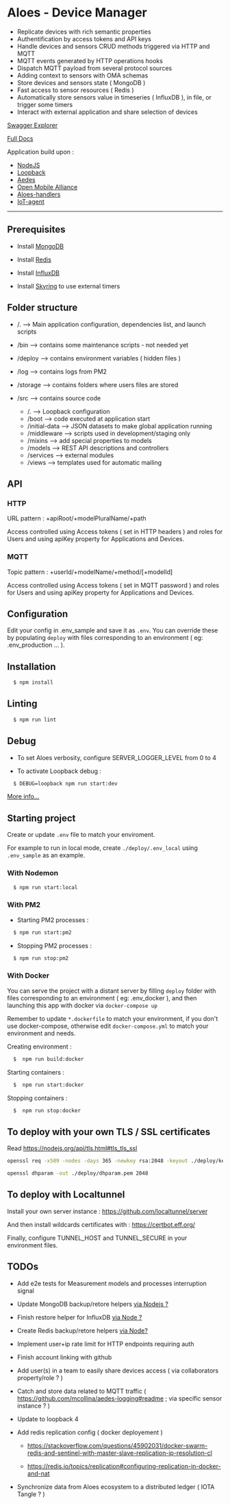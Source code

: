 # Aloes - Device Manager

<!-- [![Coverage report](https://framagit.org/aloes/device-manager/badges/master/coverage.svg?job=coverage)](https://framagit.org/aloes/device-manager/coverage-ruby) -->

- Replicate devices with rich semantic properties
- Authentification by access tokens and API keys
- Handle devices and sensors CRUD methods triggered via HTTP and MQTT
- MQTT events generated by HTTP operations hooks
- Dispatch MQTT payload from several protocol sources
- Adding context to sensors with OMA schemas
- Store devices and sensors state ( MongoDB )
- Fast access to sensor resources ( Redis )
- Automatically store sensors value in timeseries ( InfluxDB ), in file, or trigger some timers
- Interact with external application and share selection of devices

[Swagger Explorer](https://aloes.io/app/explorer/)

[Full Docs](https://aloes.frama.io/device-manager/)

Application build upon :

- [NodeJS](https://nodejs.org/en/)
- [Loopback](https://loopback.io/doc/en/lb3/)
- [Aedes](https://github.com/mcollina/aedes)
- [Open Mobile Alliance](http://www.openmobilealliance.org/wp/OMNA/LwM2M/LwM2MRegistry.html)
- [Aloes-handlers](https://www.npmjs.com/package/aloes-handlers)
- [IoT-agent](https://www.npmjs.com/package/iot-agent)

---

## Prerequisites

- Install [MongoDB](https://www.mongodb.com/)

- Install [Redis](https://redis.io/)

- Install [InfluxDB](https://www.influxdata.com/)

- Install [Skyring](https://github.com/esatterwhite/skyring) to use external timers

## Folder structure

- /. --> Main application configuration, dependencies list, and launch scripts

- /bin --> contains some maintenance scripts - not needed yet

- /deploy --> contains environment variables ( hidden files )

- /log --> contains logs from PM2

- /storage --> contains folders where users files are stored

- /src --> contains source code
  - /. --> Loopback configuration
  - /boot --> code executed at application start
  - /initial-data --> JSON datasets to make global application running
  - /middleware --> scripts used in development/staging only
  - /mixins --> add special properties to models
  - /models --> REST API descriptions and controllers
  - /services --> external modules
  - /views --> templates used for automatic mailing

## API

### HTTP

URL pattern : +apiRoot/+modelPluralName/+path

Access controlled using Access tokens ( set in HTTP headers ) and roles for Users and using apiKey property for Applications and Devices.

### MQTT

Topic pattern : +userId/+modelName/+method/[+modelId]

Access controlled using Access tokens ( set in MQTT password ) and roles for Users and using apiKey property for Applications and Devices.

## Configuration

Edit your config in .env_sample and save it as `.env`.
You can override these by populating `deploy` with files corresponding to an environment ( eg: .env_production ... ).

## Installation

```bash
  $ npm install
```

## Linting

```bash
  $ npm run lint
```

## Debug

- To set Aloes verbosity, configure SERVER_LOGGER_LEVEL from 0 to 4

- To activate Loopback debug :

```bash
  $ DEBUG=loopback npm run start:dev
```

[More info...](https://loopback.io/doc/en/lb3/Setting-debug-strings.html)

## Starting project

Create or update `.env` file to match your enviroment.

For example to run in local mode, create `./deploy/.env_local` using `.env_sample` as an example.

### With Nodemon

```bash
  $ npm run start:local
```

### With PM2

- Starting PM2 processes :

```bash
  $ npm run start:pm2
```

- Stopping PM2 processes :

```bash
  $ npm run stop:pm2
```

### With Docker

You can serve the project with a distant server by filling `deploy` folder with files corresponding to an environment ( eg: .env_docker ), and then launching this app with docker via `docker-compose up`

Remember to update `*.dockerfile` to match your environment, if you don't use docker-compose, otherwise edit `docker-compose.yml` to match your environment and needs.

Creating environment :

```bash
  $  npm run build:docker
```

Starting containers :

```bash
  $  npm run start:docker
```

Stopping containers :

```bash
  $  npm run stop:docker
```

## To deploy with your own TLS / SSL certificates

Read https://nodejs.org/api/tls.html#tls_tls_ssl

```bash
openssl req -x509 -nodes -days 365 -newkey rsa:2048 -keyout ./deploy/key.pem -out ./deploy/cert.pem

openssl dhparam -out ./deploy/dhparam.pem 2048
```

## To deploy with Localtunnel

Install your own server instance : https://github.com/localtunnel/server

And then install wildcards certificates with : https://certbot.eff.org/

Finally, configure TUNNEL_HOST and TUNNEL_SECURE in your environment files.

## TODOs

- Add e2e tests for Measurement models and processes interruption signal

- Update MongoDB backup/retore helpers [via Nodejs ?](https://www.npmjs.com/package/mongodb-restore)

- Finish restore helper for InfluxDB [via Node ?](https://gist.github.com/robertsLando/bf5f691772ccf00e2a144e4f1ea4ee3a)

- Create Redis backup/retore helpers [via Node?](https://github.com/atlassian/redis-dump-restore)

- Implement user+ip rate limit for HTTP endpoints requiring auth

- Finish account linking with github

- Add user(s) in a team to easily share devices access ( via collaborators property/role ? )

- Catch and store data related to MQTT traffic ( https://github.com/mcollina/aedes-logging#readme ; via specific sensor instance ? )

- Update to loopback 4

- Add redis replication config ( docker deployement )

  - https://stackoverflow.com/questions/45902031/docker-swarm-redis-and-sentinel-with-master-slave-replication-ip-resolution-cl

  - https://redis.io/topics/replication#configuring-replication-in-docker-and-nat

- Synchronize data from Aloes ecosystem to a distributed ledger ( IOTA Tangle ? )
